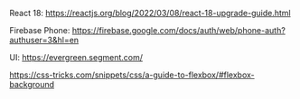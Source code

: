 React 18: https://reactjs.org/blog/2022/03/08/react-18-upgrade-guide.html

Firebase Phone: https://firebase.google.com/docs/auth/web/phone-auth?authuser=3&hl=en

UI: https://evergreen.segment.com/

https://css-tricks.com/snippets/css/a-guide-to-flexbox/#flexbox-background